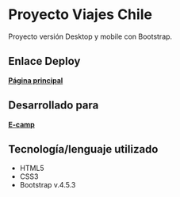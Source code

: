 # Proyecto Viajes Chile

Proyecto versión Desktop y mobile con Bootstrap.

## Enlace Deploy

[**Página principal**](https://ruthale19.github.io/viajesChile/src/index.html) 

## Desarrollado para

[**E-camp**](https://www.linkedin.com/company/e-camp-chile)

## Tecnología/lenguaje utilizado

* HTML5
* CSS3
* Bootstrap v.4.5.3